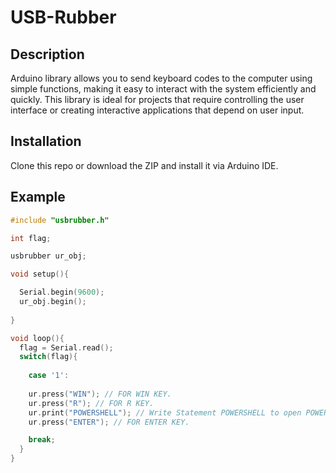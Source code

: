 # USB-Rubber


## Description

Arduino library allows you to send keyboard codes to the computer using simple functions, making it easy to interact with the system efficiently and quickly. This library is ideal for projects that require controlling the user interface or creating interactive applications that depend on user input.

## Installation

Clone this repo or download the ZIP and install it via Arduino IDE.

## Example

```cpp
#include "usbrubber.h"

int flag;

usbrubber ur_obj;

void setup(){

  Serial.begin(9600);
  ur_obj.begin();
  
}

void loop(){
  flag = Serial.read();
  switch(flag){
  
    case '1':
    
    ur.press("WIN"); // FOR WIN KEY.
    ur.press("R"); // FOR R KEY.
    ur.print("POWERSHELL"); // Write Statement POWERSHELL to open POWERSHELL window.
    ur.press("ENTER"); // FOR ENTER KEY.

    break;
  }
}
```





